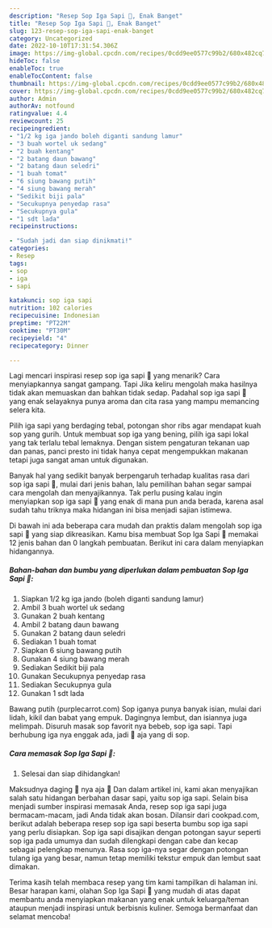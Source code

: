 ```yaml
---
description: "Resep Sop Iga Sapi 🐄, Enak Banget"
title: "Resep Sop Iga Sapi 🐄, Enak Banget"
slug: 123-resep-sop-iga-sapi-enak-banget
category: Uncategorized
date: 2022-10-10T17:31:54.306Z
image: https://img-global.cpcdn.com/recipes/0cdd9ee0577c99b2/680x482cq70/sop-iga-sapi-foto-resep-utama.jpg
hideToc: false
enableToc: true
enableTocContent: false
thumbnail: https://img-global.cpcdn.com/recipes/0cdd9ee0577c99b2/680x482cq70/sop-iga-sapi-foto-resep-utama.jpg
cover: https://img-global.cpcdn.com/recipes/0cdd9ee0577c99b2/680x482cq70/sop-iga-sapi-foto-resep-utama.jpg
author: Admin
authorAv: notfound
ratingvalue: 4.4
reviewcount: 25
recipeingredient:
- "1/2 kg iga jando boleh diganti sandung lamur"
- "3 buah wortel uk sedang"
- "2 buah kentang"
- "2 batang daun bawang"
- "2 batang daun seledri"
- "1 buah tomat"
- "6 siung bawang putih"
- "4 siung bawang merah"
- "Sedikit biji pala"
- "Secukupnya penyedap rasa"
- "Secukupnya gula"
- "1 sdt lada"
recipeinstructions:

- "Sudah jadi dan siap dinikmati!"
categories:
- Resep
tags:
- sop
- iga
- sapi

katakunci: sop iga sapi 
nutrition: 102 calories
recipecuisine: Indonesian
preptime: "PT22M"
cooktime: "PT30M"
recipeyield: "4"
recipecategory: Dinner

---
```



Lagi mencari inspirasi resep sop iga sapi 🐄 yang menarik? Cara menyiapkannya sangat gampang. Tapi Jika keliru mengolah maka hasilnya tidak akan memuaskan dan bahkan tidak sedap. Padahal sop iga sapi 🐄 yang enak selayaknya punya aroma dan cita rasa yang mampu memancing selera kita.


Pilih iga sapi yang berdaging tebal, potongan shor ribs agar mendapat kuah sop yang gurih. Untuk membuat sop iga yang bening, pilih iga sapi lokal yang tak terlalu tebal lemaknya. Dengan sistem pengaturan tekanan uap dan panas, panci presto ini tidak hanya cepat mengempukkan makanan tetapi juga sangat aman untuk digunakan.

Banyak hal yang sedikit banyak berpengaruh terhadap kualitas rasa dari sop iga sapi 🐄, mulai dari jenis bahan, lalu pemilihan bahan segar sampai cara mengolah dan menyajikannya. Tak perlu pusing kalau ingin menyiapkan sop iga sapi 🐄 yang enak di mana pun anda berada, karena asal sudah tahu triknya maka hidangan ini bisa menjadi sajian istimewa.


Di bawah ini ada beberapa cara mudah dan praktis dalam mengolah sop iga sapi 🐄 yang siap dikreasikan. Kamu bisa membuat Sop Iga Sapi 🐄 memakai 12 jenis bahan dan 0 langkah pembuatan. Berikut ini cara dalam menyiapkan hidangannya.

<!--inarticleads1-->

##### Bahan-bahan dan bumbu yang diperlukan dalam pembuatan Sop Iga Sapi 🐄:

1. Siapkan 1/2 kg iga jando (boleh diganti sandung lamur)
1. Ambil 3 buah wortel uk sedang
1. Gunakan 2 buah kentang
1. Ambil 2 batang daun bawang
1. Gunakan 2 batang daun seledri
1. Sediakan 1 buah tomat
1. Siapkan 6 siung bawang putih
1. Gunakan 4 siung bawang merah
1. Sediakan Sedikit biji pala
1. Gunakan Secukupnya penyedap rasa
1. Sediakan Secukupnya gula
1. Gunakan 1 sdt lada


Bawang putih (purplecarrot.com) Sop iganya punya banyak isian, mulai dari lidah, kikil dan babat yang empuk. Dagingnya lembut, dan isiannya juga melimpah. Disuruh masak sop favorit nya bebeb, sop iga sapi. Tapi berhubung iga nya enggak ada, jadi 🐄 aja yang di sop. 

<!--inarticleads2-->

##### Cara memasak Sop Iga Sapi 🐄:


1. Selesai dan siap dihidangkan!

Maksudnya daging 🐄 nya aja 😬 Dan dalam artikel ini, kami akan menyajikan salah satu hidangan berbahan dasar sapi, yaitu sop iga sapi. Selain bisa menjadi sumber inspirasi memasak Anda, resep sop iga sapi juga bermacam-macam, jadi Anda tidak akan bosan. Dilansir dari cookpad.com, berikut adalah beberapa resep sop iga sapi beserta bumbu sop iga sapi yang perlu disiapkan. Sop iga sapi disajikan dengan potongan sayur seperti sop iga pada umumya dan sudah dilengkapi dengan cabe dan kecap sebagai pelengkap menunya. Rasa sop iga-nya segar dengan potongan tulang iga yang besar, namun tetap memiliki tekstur empuk dan lembut saat dimakan. 

Terima kasih telah membaca resep yang tim kami tampilkan di halaman ini. Besar harapan kami, olahan Sop Iga Sapi 🐄 yang mudah di atas dapat membantu anda menyiapkan makanan yang enak untuk keluarga/teman ataupun menjadi inspirasi untuk berbisnis kuliner. Semoga bermanfaat dan selamat mencoba!
